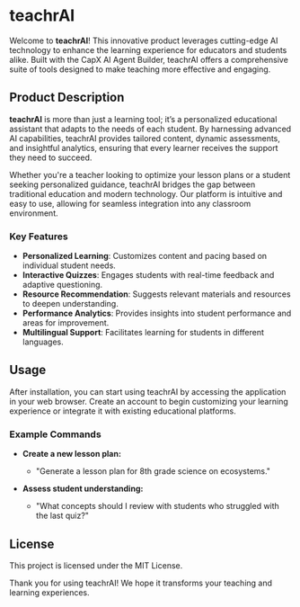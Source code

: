 # teachrAI

Welcome to **teachrAI**! This innovative product leverages cutting-edge AI technology to enhance the learning experience for educators and students alike. Built with the CapX AI Agent Builder, teachrAI offers a comprehensive suite of tools designed to make teaching more effective and engaging.

## Product Description

**teachrAI** is more than just a learning tool; it’s a personalized educational assistant that adapts to the needs of each student. By harnessing advanced AI capabilities, teachrAI provides tailored content, dynamic assessments, and insightful analytics, ensuring that every learner receives the support they need to succeed.

Whether you're a teacher looking to optimize your lesson plans or a student seeking personalized guidance, teachrAI bridges the gap between traditional education and modern technology. Our platform is intuitive and easy to use, allowing for seamless integration into any classroom environment.

### Key Features

- **Personalized Learning**: Customizes content and pacing based on individual student needs.
- **Interactive Quizzes**: Engages students with real-time feedback and adaptive questioning.
- **Resource Recommendation**: Suggests relevant materials and resources to deepen understanding.
- **Performance Analytics**: Provides insights into student performance and areas for improvement.
- **Multilingual Support**: Facilitates learning for students in different languages.


## Usage

After installation, you can start using teachrAI by accessing the application in your web browser. Create an account to begin customizing your learning experience or integrate it with existing educational platforms.

### Example Commands

- **Create a new lesson plan:**
  - "Generate a lesson plan for 8th grade science on ecosystems."

- **Assess student understanding:**
  - "What concepts should I review with students who struggled with the last quiz?"

## License

This project is licensed under the MIT License.

Thank you for using teachrAI! We hope it transforms your teaching and learning experiences.